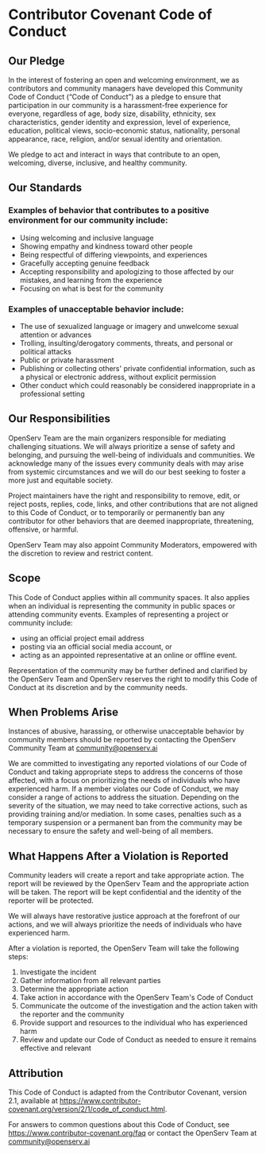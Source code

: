 # Contributor Covenant Code of Conduct

## Our Pledge
In the interest of fostering an open and welcoming environment, we as contributors and community managers have developed this Community Code of Conduct (“Code of Conduct”) as a pledge to ensure that participation in our community is a harassment-free experience for everyone, regardless of age, body size, disability, ethnicity, sex characteristics, gender identity and expression, level of experience, education, political views, socio-economic status, nationality, personal appearance, race, religion, and/or sexual identity and orientation.

We pledge to act and interact in ways that contribute to an open, welcoming, diverse, inclusive, and healthy community.

## Our Standards

### Examples of behavior that contributes to a positive environment for our community include:

- Using welcoming and inclusive language
- Showing empathy and kindness toward other people
- Being respectful of differing viewpoints, and experiences
- Gracefully accepting genuine feedback
- Accepting responsibility and apologizing to those affected by our mistakes, and learning from the experience
- Focusing on what is best for the community

### Examples of unacceptable behavior include:

- The use of sexualized language or imagery and unwelcome sexual attention or advances
- Trolling, insulting/derogatory comments, threats, and personal or political attacks
- Public or private harassment
- Publishing or collecting others' private confidential information, such as a physical or electronic address, without explicit permission
- Other conduct which could reasonably be considered inappropriate in a professional setting

## Our Responsibilities

OpenServ Team are the main organizers responsible for mediating challenging situations. We will always prioritize a sense of safety and belonging, and pursuing the well-being of individuals and communities. We acknowledge many of the issues every community deals with may arise from systemic circumstances and we will do our best seeking to foster a more just and equitable society.

Project maintainers have the right and responsibility to remove, edit, or reject posts, replies, code, links, and other contributions that are not aligned to this Code of Conduct, or to temporarily or permanently ban any contributor for other behaviors that are  deemed inappropriate, threatening, offensive, or harmful.

OpenServ Team may also appoint Community Moderators, empowered with the discretion to review and restrict content.

## Scope

This Code of Conduct applies within all community spaces.  It also applies when an individual is representing the community in public spaces or attending community events. Examples of representing a project or community include: 
- using an official project email address
- posting via an official social media account, or 
- acting as an appointed representative at an online or offline event. 

Representation of the community may be further defined and clarified by the OpenServ Team and OpenServ reserves the right to modify this Code of Conduct at its discretion and by the community needs.

## When Problems Arise

Instances of abusive, harassing, or otherwise unacceptable behavior by community members should be reported by contacting the OpenServ Community Team at community@openserv.ai    

We are committed to investigating any reported violations of our Code of Conduct and taking appropriate steps to address the concerns of those affected, with a focus on prioritizing the needs of individuals who have experienced harm. If a member violates our Code of Conduct, we may consider a range of actions to address the situation. 
Depending on the severity of the situation, we may need to take corrective actions, such as providing training and/or mediation. In some cases, penalties such as a temporary suspension or a permanent ban from the community may be necessary to ensure the safety and well-being of all members.

## What Happens After a Violation is Reported

Community leaders will create a report and take appropriate action. The report will be reviewed by the OpenServ Team and the appropriate action will be taken. The report will be kept confidential and the identity of the reporter will be protected.

We will always have restorative justice approach at the forefront of our actions, and we will always prioritize the needs of individuals who have experienced harm.

After a violation is reported, the OpenServ Team will take the following steps:

1. Investigate the incident
2. Gather information from all relevant parties
3. Determine the appropriate action
4. Take action in accordance with the OpenServ Team's Code of Conduct
5. Communicate the outcome of the investigation and the action taken with the reporter and the community
6. Provide support and resources to the individual who has experienced harm
7. Review and update our Code of Conduct as needed to ensure it remains effective and relevant

## Attribution
This Code of Conduct is adapted from the Contributor Covenant, version 2.1, available at https://www.contributor-covenant.org/version/2/1/code_of_conduct.html.

For answers to common questions about this Code of Conduct, see https://www.contributor-covenant.org/faq or contact the OpenServ Team at community@openserv.ai 
